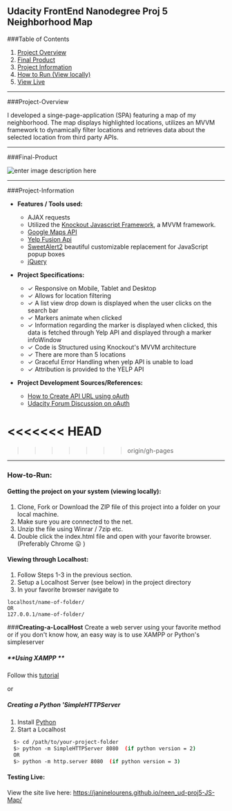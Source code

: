 **Udacity FrontEnd Nanodegree Proj 5**
Neighborhood Map
---

###Table of Contents
1. [Project Overview](#project-overview)
2. [Final Product](#final-product)
3. [Project Information](#project-information)
7. [How to Run (View locally)](#how-to-run)
9. [View Live](https://janinelourens.github.io/neen_ud-proj5-JS-Map/)

---

###Project-Overview

I developed a singe-page-application (SPA) featuring a map of my neighborhood. The map displays highlighted locations, utilizes an MVVM framework to dynamically filter locations and retrieves data about the selected location from third party APIs.

---
###Final-Product

![enter image description here](https://www.dropbox.com/s/of8u5xwsp6pbweu/neighborhoodsm.png?raw=1)

---

###Project-Information

- **Features / Tools used:**
  -  AJAX requests
  -  Utilized the [Knockout Javascript Framework](http://knockoutjs.com/), a MVVM framework.
  -  [Google Maps API](https://developers.google.com/maps/)
  -  [Yelp Fusion Api](https://www.yelp.com/developers)
  -  [SweetAlert2](https://limonte.github.io/sweetalert2/) beautiful customizable replacement for JavaScript popup boxes
  -  [jQuery](https://jquery.com/)

- **Project Specifications:**
  -   ✓ Responsive on Mobile, Tablet and Desktop
  -  ✓ Allows for location filtering
  -  ✓ A list view drop down is displayed when the user clicks on the search bar
  - ✓ Markers animate when clicked
  - ✓ Information regarding the marker is displayed when clicked, this data is fetched through Yelp API and displayed through a marker infoWindow
  - ✓ Code is Structured using Knockout's MVVM architecture
  - ✓ There are more than 5 locations
  -  ✓ Graceful Error Handling when yelp API is unable to load
  - ✓ Attribution is provided  to the YELP API
  
- **Project Development Sources/References:**
  - [How to Create API URL using oAuth](https://forums.asp.net/t/1801674.aspx?how+to+create+API+URL+using+some+credentials)
  - [Udacity Forum Discussion on oAuth](https://discussions.udacity.com/t/final-project-possible-to-use-yelp-api/32293/3)
  
<<<<<<< HEAD
=======
  
>>>>>>> origin/gh-pages
---

### How-to-Run:

#### **Getting the project on your system (viewing locally):**

1. Clone, Fork or Download the ZIP file of this project into a folder on your local machine.
2. Make sure you are connected to the net.
3. Unzip the file using Winrar / 7zip etc.
4. Double click the index.html file and open with your favorite browser. (Preferably Chrome :stuck_out_tongue: )

#### **Viewing through Localhost:**
1. Follow Steps 1-3 in the previous section.
2. Setup a Localhost Server (see below) in the project directory
3. In your favorite browser navigate to

```
localhost/name-of-folder/
OR
127.0.0.1/name-of-folder/
```


###**Creating-a-LocalHost**
Create a web server using your favorite method or if you don't know how, an easy way is to use XAMPP or Python's simpleserver

##### **Using XAMPP **
Follow this [tutorial](https://blog.udemy.com/xampp-tutorial/)

or

##### **Creating a Python 'SimpleHTTPServer**
1. Install [Python](https://www.python.org/downloads/)
2. Start a Localhost
```bash
  $> cd /path/to/your-project-folder
  $> python -m SimpleHTTPServer 8080  (if python version = 2)
  OR
  $> python -m http.server 8080  (if python version = 3)
```


#### **Testing Live:**
View the site live here: https://janinelourens.github.io/neen_ud-proj5-JS-Map/

